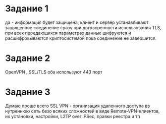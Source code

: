 # Задание 1
да - информация будет защищена, клиент и сервер устанавливают защищенное соединение сразу при договоренности использования TLS, при всех передающихся параметрах данные шифруются и расшифровываются  криптосистемой пока соединение не завершится.

# Задание 2
OpenVPN , SSL/TLS оба используют 443 порт

# Задание 3
Думаю проще всего SSL VPN - организация удаленного доступа вв нутреннюю сеть безо всяких сложностей в виде Remote-VPN-клиентов, их установки, настройки, L2TP over IPSec, правки реестра и тп
